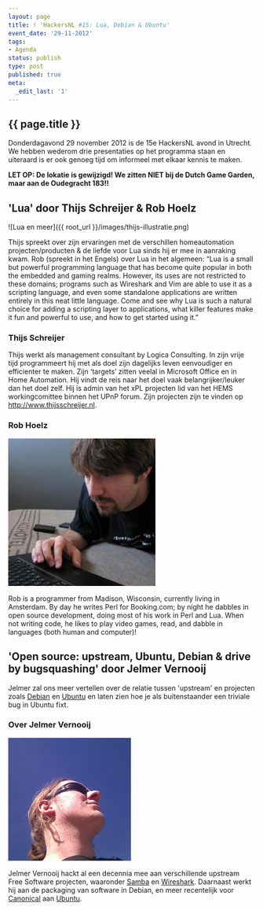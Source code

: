 ```yaml
---
layout: page
title: ! 'HackersNL #15: Lua, Debian & Ubuntu'
event_date: '29-11-2012'
tags:
- Agenda
status: publish
type: post
published: true
meta:
  _edit_last: '1'
---
```


## {{ page.title }}

Donderdagavond 29 november 2012 is de 15e HackersNL avond in Utrecht. We hebben wederom drie presentaties op het programma staan en uiteraard is er ook genoeg tijd om informeel met elkaar kennis te maken.

<strong>LET OP: De lokatie is gewijzigd! We zitten NIET bij de Dutch Game Garden, maar aan de Oudegracht 183!!</strong>


## 'Lua' door Thijs Schreijer & Rob Hoelz

![Lua en meer]({{ root_url }}/images/thijs-illustratie.png)

Thijs spreekt over zijn ervaringen met de verschillen homeautomation projecten/producten & de liefde voor Lua sinds hij er mee in aanraking kwam. Rob (spreekt in het Engels) over Lua in het algemeen: “Lua is a small but powerful programming language that has become quite popular in both the embedded and gaming realms. However, its uses are not restricted to these domains; programs such as Wireshark and Vim are able to use it as a scripting language, and even some standalone applications are written entirely in this neat little language. Come and see why Lua is such a natural choice for adding a scripting layer to applications, what killer features make it fun and powerful to use, and how to get started using it.”


### Thijs Schreijer
Thijs werkt als management consultant by Logica Consulting. In zijn vrije tijd programmeert hij met als doel zijn dagelijks leven eenvoudiger en efficienter te maken. Zijn ‘targets’ zitten veelal in Microsoft Office en in Home Automation. Hij vindt de reis naar het doel vaak belangrijker/leuker dan het doel zelf. Hij is admin van het xPL projecten lid van het HEMS workingcomittee binnen het UPnP forum. Zijn projecten zijn te vinden op http://www.thijsschreijer.nl.

### Rob Hoelz
![Rob Hoelz](/images/rob-hoelz.jpeg)

Rob is a programmer from Madison, Wisconsin, currently living in Amsterdam. By day he writes Perl for Booking.com; by night he dabbles in open source development, doing most of his work in Perl and Lua. When not writing code, he likes to play video games, read, and dabble in languages (both human and computer)!

## 'Open source: upstream, Ubuntu, Debian & drive by bugsquashing' door Jelmer Vernooij

Jelmer zal ons meer vertellen over de relatie tussen 'upstream' en projecten zoals [Debian](http://debian.org) en [Ubuntu](http://ubuntu.nl) en laten zien hoe je als buitenstaander een triviale bug in Ubuntu fixt. 

### Over Jelmer Vernooij

![Jelmer Vernooi](/images/Jelmer.jpg)

Jelmer Vernooij hackt al een decennia mee aan verschillende upstream Free Software projecten, waaronder <a href="http://www.samba.org/">Samba</a> en <a href="http://www.wireshark.org/">Wireshark</a>. Daarnaast werkt hij aan de packaging van software in Debian, en meer recentelijk voor <a href="http://www.canonical.com/">Canonical</a> aan <a href="http://ubuntu.com">Ubuntu</a>.
